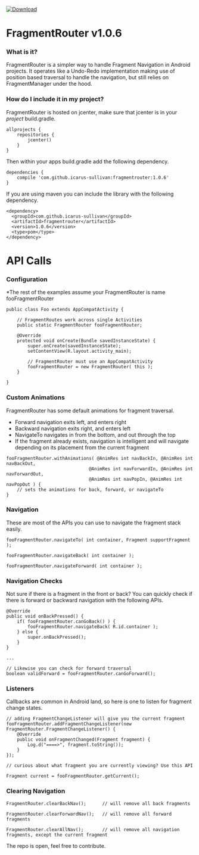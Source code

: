 [ ![Download](https://api.bintray.com/packages/icarus-sullivan/maven/fragmentrouter/images/download.svg) ](https://bintray.com/icarus-sullivan/maven/fragmentrouter/_latestVersion)

# FragmentRouter v1.0.6

### What is it?
FragmentRouter is a simpler way to handle Fragment Navigation in Android projects. It operates like a Undo-Redo implementation making use of position based traversal to handle the navigation, but still relies on FragmentManager under the hood.

### How do I include it in my project?
FragmentRouter is hosted on jcenter, make sure that jcenter is in your _project_ build.gradle.

```
allprojects {
    repositories {
        jcenter()
    }
}
```

Then within your apps build.gradle add the following dependency.

```
dependencies {
    compile 'com.github.icarus-sullivan:fragmentrouter:1.0.6'
}
```

If you are using maven you can include the library with the following dependency.

```
<dependency>
  <groupId>com.github.icarus-sullivan</groupId>
  <artifactId>fragmentrouter</artifactId>
  <version>1.0.6</version>
  <type>pom</type>
</dependency>
```

# API Calls

### Configuration
*The rest of the examples assume your FragmentRouter is name fooFragmentRouter
```
public class Foo extends AppCompatActivity {

    // FragmentRoutes work across single Activities
    public static FragmentRouter fooFragmentRouter;

    @Override
    protected void onCreate(Bundle savedInstanceState) {
        super.onCreate(savedInstanceState);
        setContentView(R.layout.activity_main);

        // FragmentRouter must use an AppCompatActivity
        fooFragmentRouter = new FragmentRouter( this );
    }

}
```

### Custom Animations
FragmentRouter has some default animations for fragment traversal.
* Forward navigation exits left, and enters right
* Backward navigation exits right, and enters left
* NavigateTo navigates in from the bottom, and out through the top
* If the fragment already exists, navigation is intelligent and will navigate depending on its placement from the current fragment
```
fooFragmentRouter.withAnimations( @AnimRes int navBackIn, @AnimRes int navBackOut,
                               @AnimRes int navForwardIn, @AnimRes int navForwardOut,
                               @AnimRes int navPopIn, @AnimRes int navPopOut ) {
    // sets the animations for back, forward, or navigateTo
}
```

### Navigation
These are most of the APIs you can use to navigate the fragment stack easily.
```
fooFragmentRouter.navigateTo( int container, Fragment supportFragment );

fooFragmentRouter.navigateBack( int container );

fooFragmentRouter.navigateForward( int container );
```

### Navigation Checks
Not sure if there is a fragment in the front or back? You can quickly check if there is forward or backward navigation with the following APIs.
```
@Override
public void onBackPressed() {
    if( fooFragmentRouter.canGoBack() ) {
        fooFragmentRouter.navigateBack( R.id.container );
    } else {
        super.onBackPressed();
    }
}

...

// Likewise you can check for forward traversal
boolean validForward = fooFragmentRouter.canGoForward();
```

### Listeners
Callbacks are common in Android land, so here is one to listen for fragment change states.
```
// adding FragmentChangeListener will give you the current fragment
fooFragmentRouter.addFragmentChangeListener(new FragmentRouter.FragmentChangeListener() {
    @Override
    public void onFragmentChanged(Fragment fragment) {
        Log.d("====>", fragment.toString());
    }
});

// curious about what fragment you are currently viewing? Use this API

Fragment current = fooFragmentRouter.getCurrent();
```

### Clearing Navigation
```
FragmentRouter.clearBackNav();      // will remove all back fragments

FragmentRouter.clearForwardNav();   // will remove all forward fragments

FragmentRouter.clearAllNav();       // will remove all navigation fragments, except the current fragment
```


The repo is open, feel free to contribute. 
